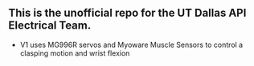 This is the unofficial repo for the UT Dallas API Electrical Team.
---
- V1 uses MG996R servos and Myoware Muscle Sensors to control a clasping motion and wrist flexion

